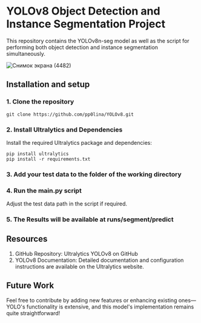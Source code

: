 # YOLOv8 Object Detection and Instance Segmentation Project

This repository contains the YOLOv8n-seg model as well as the script for performing both object detection and instance segmentation simultaneously.

![Снимок экрана (4482)](https://github.com/user-attachments/assets/7ad417ad-ae0a-4efc-b8c8-2ed7e7c8b346)



## Installation and setup

### 1. Clone the repository

```
git clone https://github.com/pp0lina/YOLOv8.git
```

### 2. Install Ultralytics and Dependencies
Install the required Ultralytics package and dependencies:

```
pip install ultralytics
pip install -r requirements.txt
```

### 3. Add your test data to the folder of the working directory

### 4. Run the main.py script
Adjust the test data path in the script if required.

### 5. The Results will be available at runs/segment/predict


## Resources

1. GitHub Repository: Ultralytics YOLOv8 on GitHub
2. YOLOv8 Documentation: Detailed documentation and configuration instructions are available on the Ultralytics website.


## Future Work

Feel free to contribute by adding new features or enhancing existing ones—YOLO's functionality is extensive, and this model's implementation remains quite straightforward!
